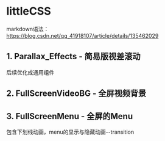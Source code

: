 # littleCSS
markdown语法：
https://blog.csdn.net/qq_41918107/article/details/135462029
## 1. Parallax_Effects - 简易版视差滚动
后续优化成通用组件
## 2. FullScreenVideoBG - 全屏视频背景
## 3. FullScreenMenu - 全屏的Menu
包含下划线动画，menu的显示与隐藏动画--transition

